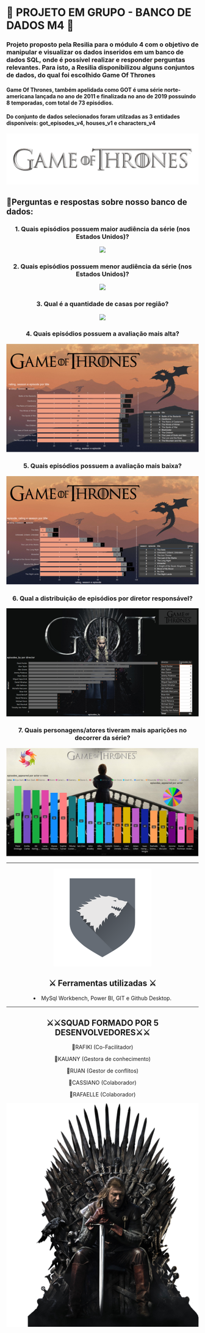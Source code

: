 # 🤺 PROJETO EM GRUPO - BANCO DE DADOS M4 🤺

<h3> Projeto proposto pela Resilia para o módulo 4 com o objetivo de manipular e visualizar os dados inseridos em um banco de dados SQL, onde é possível realizar e responder perguntas relevantes. 
Para isto, a Resilia disponibilizou alguns conjuntos de dados, do qual foi escolhido Game Of Thrones </h3>
 
 
<h4> Game Of Thrones, também apelidada como GOT é uma série norte-americana lançada no ano de 2011 e finalizada no ano de 2019 possuindo 8 temporadas, com total de 73 episódios. </h4>
<p> <h4>Do conjunto de dados selecionados foram utilzadas as 3 entidades disponíveis: got_episodes_v4, houses_v1 e characters_v4 </h4> <p/> 

  
     
     
     
<div align="center"><img src = "https://github.com/Rfknzg/M4---Projeto-em-Grupo-Resilia-/blob/main/IMG/Logo_Game_of_Thrones.png?raw=true"></div>




<h2> 🤺Perguntas e respostas sobre nosso banco de dados: </h2>


<h3><div align="center">  1. Quais episódios possuem maior audiência da série (nos Estados Unidos)? </h3></div>
<div align="center"><img src="https://github.com/Rfknzg/M4---Projeto-em-Grupo-Resilia-/blob/main/Perguntas/Pergunta%20_1/M%C3%A9dia_view_por_ep_season.PNG?raw=true">


<h3> 2. Quais episódios possuem menor audiência da série (nos Estados Unidos)? </h3>
<div align="center"><img src="https://github.com/Rfknzg/M4---Projeto-em-Grupo-Resilia-/blob/main/Perguntas/Pergunta_2/M%C3%A9dia_view_por_ep_season_value_baixa.PNG?raw=true"></div>

<div align="center"><h3> 3. Qual é a quantidade de casas por região? </h3></div>
<div align="center"><img src="https://github.com/Rfknzg/M4---Projeto-em-Grupo-Resilia-/blob/main/Perguntas/Pergunta_3/Quantidade_de_casas_por_regi%C3%A3o.PNG?raw=true"></div>
<div align="center"><h3>4. Quais episódios possuem a avaliação mais alta?</h3></div>
<div align="center"><img src="https://github.com/Rfknzg/M4---Projeto-em-Grupo-Resilia-/blob/main/Perguntas/Pergunta_4/Avali%C3%A7%C3%A3o_mais_alta_por_episodio.PNG?raw=true"></div>

<div align="center"><h3>5. Quais episódios possuem a avaliação mais baixa?</h3></div>
<div align="center"><img src="https://github.com/Rfknzg/M4---Projeto-em-Grupo-Resilia-/blob/main/Perguntas/Pergunta_5/Avali%C3%A7%C3%A3o_mais_baixa_por_episodio.PNG?raw=true"></div>

 <div align="center"><h3>6. Qual a distribuição de episódios por diretor responsável?</h3></div>
 <div align="center"><img src="https://github.com/Rfknzg/M4---Projeto-em-Grupo-Resilia-/blob/main/Perguntas/Pergunta_6/Ep_por_diretores_diferentes.PNG?raw=true">
  
 <div align"center"><h3>7. Quais personagens/atores tiveram mais aparições no decorrer da série?</h3></div> 
 <div align="center"><img src="https://github.com/Rfknzg/M4---Projeto-em-Grupo-Resilia-/blob/main/Perguntas/Pergunta_7/apari%C3%A7%C3%B5es_de_atores_e_atrizes_por_epis%C3%B3dio.PNG?raw=true"></div> 

____________________________________________________________________________________________

<div align="center"><img src="https://github.com/Rfknzg/M4---Projeto-em-Grupo-Resilia-/blob/main/IMG/bandeira%20do%20leao.png?raw=true"></div>
<h2>⚔ Ferramentas utilizadas ⚔</h2>
<li>MySql Workbench, Power BI, GIT e Github Desktop.</li>


____________________________________________________________________________________________


<h2> ⚔⚔SQUAD FORMADO POR 5 DESENVOLVEDORES⚔⚔ </h2>
<p>👾RAFIKI (Co-Facilitador)</p>
<p>👾KAUANY (Gestora de conhecimento)</p>
<p>👾RUAN (Gestor de conflitos)</p>
<p>👾CASSIANO (Colaborador)</p>
<p>👾RAFAELLE (Colaborador)</p>
<div align="center"><img src="https://github.com/Rfknzg/M4---Projeto-em-Grupo-Resilia-/blob/main/IMG/trono%20img.png?raw=true">


